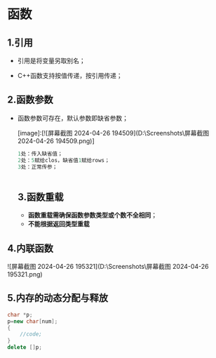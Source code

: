# 函数

## 1.引用

* 引用是将变量另取别名；

* C++函数支持按值传递，按引用传递；

  

## 2.函数参数

* 函数参数可存在，默认参数即缺省参数；

  [image]:[![屏幕截图 2024-04-26 194509](D:\Screenshots\屏幕截图 2024-04-26 194509.png)]

  ```c++
  1处：传入缺省值；
  2处：5赋给clos，缺省值1赋给rows；
  3处：正常传参；
      
  ```

  ## 3.函数重载

  * **函数重载需确保函数参数类型或个数不全相同**；
  * **不能根据返回类型重载**

## 4.内联函数

![屏幕截图 2024-04-26 195321](D:\Screenshots\屏幕截图 2024-04-26 195321.png)



## 5.内存的动态分配与释放

```c++
char *p;
p=new char[num];
{
    //code;
}
delete []p;
```

